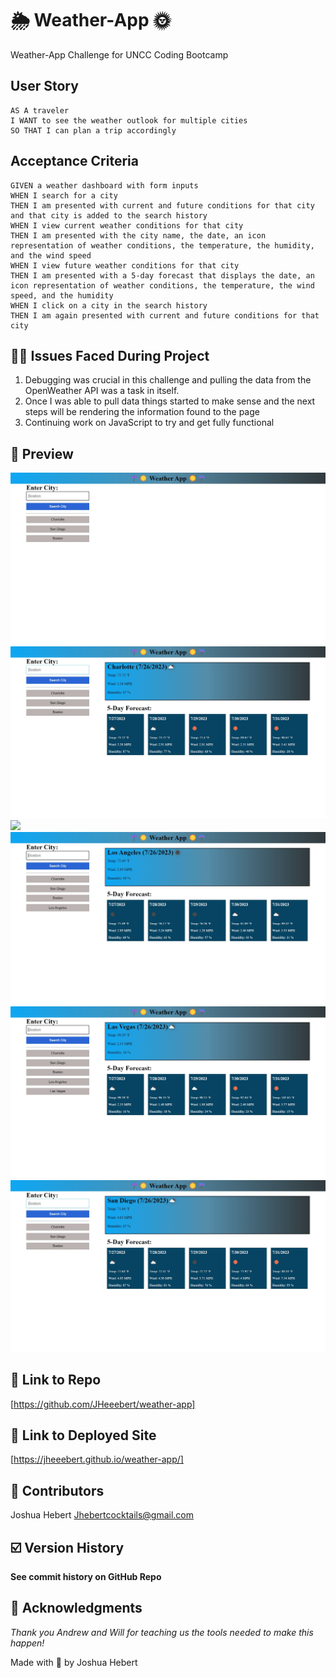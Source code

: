 # 🌦 Weather-App 🌞

Weather-App Challenge for UNCC Coding Bootcamp

## User Story

```
AS A traveler
I WANT to see the weather outlook for multiple cities
SO THAT I can plan a trip accordingly
```

## Acceptance Criteria

```
GIVEN a weather dashboard with form inputs
WHEN I search for a city
THEN I am presented with current and future conditions for that city and that city is added to the search history
WHEN I view current weather conditions for that city
THEN I am presented with the city name, the date, an icon representation of weather conditions, the temperature, the humidity, and the wind speed
WHEN I view future weather conditions for that city
THEN I am presented with a 5-day forecast that displays the date, an icon representation of weather conditions, the temperature, the wind speed, and the humidity
WHEN I click on a city in the search history
THEN I am again presented with current and future conditions for that city
```

## 🔗‍💥 Issues Faced During Project

1.  Debugging was crucial in this challenge and pulling the data from the OpenWeather API was a task in itself.
2.  Once I was able to pull data things started to make sense and the next steps will be rendering the information found to the page
3.  Continuing work on JavaScript to try and get fully functional

## 🔎 Preview

<img src= "./assets/images/weatherAppMainPage.jpg"> 
<img src= "./assets/images/weatherAppCharlottePage.jpg"> 
<img src= "./assets/images/weatherArizonaPage.jpg">
<img src= "./assets/images/weatherAppLaPage.jpg"> 
<img src= "./assets/images/weatherAppLasVegasPage.jpg"> 
<img src= "./assets/images/weatherAppSanDiegoPage.jpg"> 

## 🔗 Link to Repo

[https://github.com/JHeeebert/weather-app]

## 🔗 Link to Deployed Site

[https://jheeebert.github.io/weather-app/]

## 🫶 Contributors

Joshua Hebert
Jhebertcocktails@gmail.com

## ☑️ Version History

**See commit history on GitHub Repo**

## 🙏 Acknowledgments

_Thank you Andrew and Will for teaching us the tools needed to make this happen!_

Made with 🖤 by Joshua Hebert
